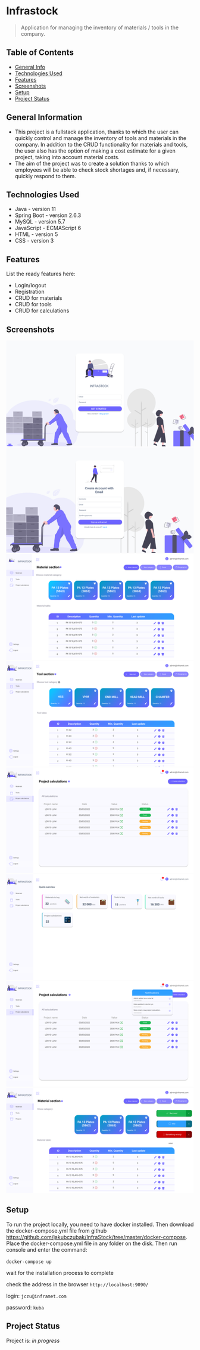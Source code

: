 # Infrastock
> Application for managing the inventory of materials / tools in the company.

## Table of Contents
* [General Info](#general-information)
* [Technologies Used](#technologies-used)
* [Features](#features)
* [Screenshots](#screenshots)
* [Setup](#setup)
* [Project Status](#project-status)
<!-- * [License](#license) -->


## General Information
- This project is a fullstack application, thanks to which the user can quickly control and manage the inventory of tools and materials in the company. In addition to the CRUD functionality for materials and tools, the user also has the option of making a cost estimate for a given project, taking into account material costs.
- The aim of the project was to create a solution thanks to which employees will be able to check stock shortages and, if necessary, quickly respond to them.


## Technologies Used
- Java - version 11
- Spring Boot - version 2.6.3
- MySQL - version 5.7
- JavaScript - ECMAScript 6
- HTML - version 5
- CSS - version 3


## Features
List the ready features here:
- Login/logout
- Registration
- CRUD for materials
- CRUD for tools
- CRUD for calculations


## Screenshots
![Example screenshot](./screenshots/Login%20page.png)
![Example screenshot](./screenshots/Register%20page.png)
![Example screenshot](./screenshots/Material%20section.png)
![Example screenshot](./screenshots/Tool%20section%201.png)
![Example screenshot](./screenshots/Project%20calculations%201.png)
![Example screenshot](./screenshots/Project%20calculations%205.png)
![Example screenshot](./screenshots/Notifications.png)
![Example screenshot](./screenshots/Alerts.png)
<!-- If you have screenshots you'd like to share, include them here. -->


## Setup
To run the project locally, you need to have docker installed. Then download the docker-compose.yml file from github https://github.com/jakubczubak/InfraStock/tree/master/docker-compose.
Place the docker-compose.yml file in any folder on the disk.
Then run console and enter the command:

`docker-compose up`

wait for the installation process to complete

check the address in the browser `http://localhost:9090/`

login: `jczu@inframet.com`

password: `kuba`

## Project Status
Project is: _in progress_ 




